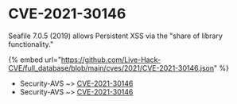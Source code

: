 # CVE-2021-30146

Seafile 7.0.5 (2019) allows Persistent XSS via the "share of library functionality."

{% embed url="https://github.com/Live-Hack-CVE/full_database/blob/main/cves/2021/CVE-2021-30146.json" %}


* Security-AVS ~> [CVE-2021-30146](https://www.alice-snow.ru/2021/database/cve-2021-30146/cve-2021-30146-security-avs)
* Security-AVS ~> [CVE-2021-30146](https://www.alice-snow.ru/2021/database/cve-2021-30146/cve-2021-30146-security-avs)